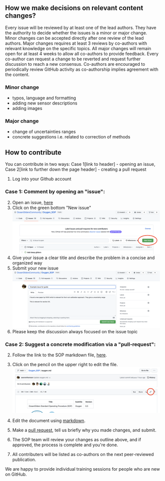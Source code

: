 ## How we make decisions on relevant content changes?

Every issue will be reviewed by at least one of the lead authors. 
They have the authority to decide whether the issues is a minor or major change. 
Minor changes can be accepted directly after one review of the lead authors. 
Major changes requires at least 3 reviews by co-authors with relevant knowledge on the specific topics. 
All major changes will remain open for at least 4 weeks to allow all co-authors to provide feedback. 
Every co-author can request a change to be reverted and request further discussion to reach a new consensus. 
Co-authors are encouraged to periodically review GitHub activity as co-authorship implies agreement with the content.  

### Minor change
- typos, language and formatting
- adding new sensor descriptions
- adding images

### Major change 
- change of uncertainties ranges
- concrete suggestions i.e. related to correction of methods

## How to contribute
You can contribute in two ways: Case 1[link to header] - opening an issue, Case 2[link to further down the page header] - creating a pull request

1. Log into your Github account

### Case 1: Comment by opening an "issue":
2. Open an issue, [here](https://github.com/OceanGlidersCommunity/Oxygen_SOP/issues)
3. Click on the green bottom "New issue"
![edit_markdown_file](images/case_01_issue.png)
4. Give your issue a clear title and describe the problem in a concise and organized way
5. Submit your new issue
![edit_markdown_file](images/submit_new_issue.png)
6. Please keep the discussion always focused on the issue topic

### Case 2: Suggest a concrete modification via a "pull-request":

2. Follow the link to the SOP markdown file, [here](oxygen.md).
3. Click on the pencil on the upper right to edit the file.
![edit_markdown_file](images/edit_markdown_file.png)

4. Edit the document using [markdown](https://guides.github.com/features/mastering-markdown/).
5. Make a [pull request](https://docs.github.com/en/github/collaborating-with-pull-requests/proposing-changes-to-your-work-with-pull-requests/creating-a-pull-request), tell us briefly why you made changes, and submit.
6. The SOP team will review your changes as outline above, and if approved, the process is complete and you're done.
7. All contributers will be listed as co-authors on the next peer-reviewed publication.

We are happy to provide individual training sessions for people who are new on GitHub.
